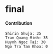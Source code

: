 # final

#### Contribution

```
Shirin Shuja: 35
Tran Quang Minh: 35
Huynh Ngoc Tai: 30
Ngo Tra Tam Khoa: 0
```